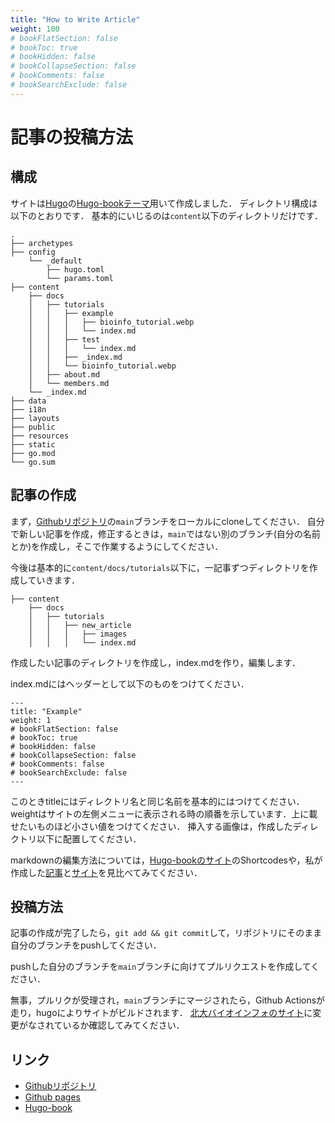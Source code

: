 ```yaml
---
title: "How to Write Article"
weight: 100
# bookFlatSection: false
# bookToc: true
# bookHidden: false
# bookCollapseSection: false
# bookComments: false
# bookSearchExclude: false
---
```


# 記事の投稿方法

## 構成
サイトは[Hugo](https://gohugo.io/)の[Hugo-bookテーマ](https://themes.gohugo.io/themes/hugo-book/)用いて作成しました．
ディレクトリ構成は以下のとおりです．
基本的にいじるのは`content`以下のディレクトリだけです．


```
.
├── archetypes
├── config
    └── _default
        ├── hugo.toml
        └── params.toml
├── content
    ├── docs
    │   ├── tutorials
    │   │   ├── example
    │   │   │   ├── bioinfo_tutorial.webp
    │   │   │   └── index.md
    │   │   ├── test
    │   │   │   └── index.md
    │   │   ├── _index.md
    │   │   └── bioinfo_tutorial.webp
    │   ├── about.md
    │   └── members.md
    └── _index.md
├── data
├── i18n
├── layouts
├── public
├── resources
├── static
├── go.mod
└── go.sum

```

## 記事の作成
まず，[Githubリポジトリ](https://github.com/HU-bioinfo/hu-bioinfo.github.io)の`main`ブランチをローカルにcloneしてください．
自分で新しい記事を作成，修正するときは，`main`ではない別のブランチ(自分の名前とか)を作成し，そこで作業するようにしてください．


今後は基本的に`content/docs/tutorials`以下に，一記事ずつディレクトリを作成していきます．

```
├── content
    ├── docs
    │   ├── tutorials
    │   │   ├── new_article
    │   │   │   ├── images
    │   │   │   └── index.md
```
作成したい記事のディレクトリを作成し，index.mdを作り，編集します．

index.mdにはヘッダーとして以下のものをつけてください．

```markdown=
---
title: "Example"
weight: 1
# bookFlatSection: false
# bookToc: true
# bookHidden: false
# bookCollapseSection: false
# bookComments: false
# bookSearchExclude: false
---
```
このときtitleにはディレクトリ名と同じ名前を基本的にはつけてください．
weightはサイトの左側メニューに表示される時の順番を示しています．上に載せたいものほど小さい値をつけてください．
挿入する画像は，作成したディレクトリ以下に配置してください．

markdownの編集方法については，[Hugo-bookのサイト](https://hugo-book-demo.netlify.app/)のShortcodesや，私が作成した[記事](https://github.com/HU-bioinfo/hu-bioinfo.github.io/blob/main/content/docs/tutorials/example/index.md)と[サイト](https://hu-bioinfo.github.io/docs/tutorials/example/)を見比べてみてください．


## 投稿方法
記事の作成が完了したら，`git add && git commit`して，リポジトリにそのまま自分のブランチをpushしてください．

pushした自分のブランチを`main`ブランチに向けてプルリクエストを作成してください．

無事，プルリクが受理され，`main`ブランチにマージされたら，Github Actionsが走り，hugoによりサイトがビルドされます．
[北大バイオインフォのサイト](https://hu-bioinfo.github.io/)に変更がなされているか確認してみてください．


## リンク

* [Githubリポジトリ](https://github.com/HU-bioinfo/hu-bioinfo.github.io)
* [Github pages](https://hu-bioinfo.github.io/)
* [Hugo-book](https://hugo-book-demo.netlify.app/)

